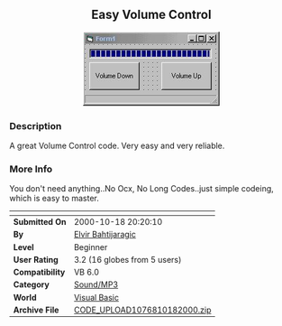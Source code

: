 ﻿<div align="center">

## Easy Volume Control

<img src="PIC200010182342319818.jpg">
</div>

### Description

A great Volume Control code. Very easy and very reliable.
 
### More Info
 
You don't need anything..No Ocx, No Long Codes..just simple codeing, which is easy to master.


<span>             |<span>
---                |---
**Submitted On**   |2000-10-18 20:20:10
**By**             |[Elvir Bahtijaragic](https://github.com/Planet-Source-Code/PSCIndex/blob/master/ByAuthor/elvir-bahtijaragic.md)
**Level**          |Beginner
**User Rating**    |3.2 (16 globes from 5 users)
**Compatibility**  |VB 6\.0
**Category**       |[Sound/MP3](https://github.com/Planet-Source-Code/PSCIndex/blob/master/ByCategory/sound-mp3__1-45.md)
**World**          |[Visual Basic](https://github.com/Planet-Source-Code/PSCIndex/blob/master/ByWorld/visual-basic.md)
**Archive File**   |[CODE\_UPLOAD1076810182000\.zip](https://github.com/Planet-Source-Code/elvir-bahtijaragic-easy-volume-control__1-12140/archive/master.zip)








